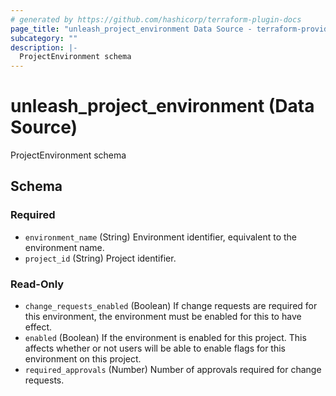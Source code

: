 ```yaml
---
# generated by https://github.com/hashicorp/terraform-plugin-docs
page_title: "unleash_project_environment Data Source - terraform-provider-unleash"
subcategory: ""
description: |-
  ProjectEnvironment schema
---
```


# unleash_project_environment (Data Source)

ProjectEnvironment schema



<!-- schema generated by tfplugindocs -->
## Schema

### Required

- `environment_name` (String) Environment identifier, equivalent to the environment name.
- `project_id` (String) Project identifier.

### Read-Only

- `change_requests_enabled` (Boolean) If change requests are required for this environment, the environment must be enabled for this to have effect.
- `enabled` (Boolean) If the environment is enabled for this project. This affects whether or not users will be able to enable flags for this environment on this project.
- `required_approvals` (Number) Number of approvals required for change requests.
